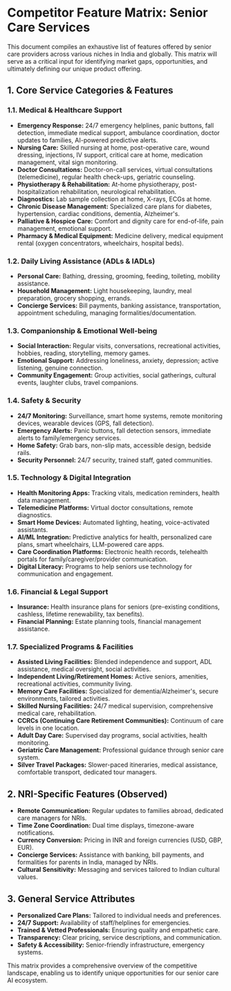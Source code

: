 # Competitor Feature Matrix: Senior Care Services

This document compiles an exhaustive list of features offered by senior care providers across various niches in India and globally. This matrix will serve as a critical input for identifying market gaps, opportunities, and ultimately defining our unique product offering.

## 1. Core Service Categories & Features

### 1.1. Medical & Healthcare Support
*   **Emergency Response:** 24/7 emergency helplines, panic buttons, fall detection, immediate medical support, ambulance coordination, doctor updates to families, AI-powered predictive alerts.
*   **Nursing Care:** Skilled nursing at home, post-operative care, wound dressing, injections, IV support, critical care at home, medication management, vital sign monitoring.
*   **Doctor Consultations:** Doctor-on-call services, virtual consultations (telemedicine), regular health check-ups, geriatric counseling.
*   **Physiotherapy & Rehabilitation:** At-home physiotherapy, post-hospitalization rehabilitation, neurological rehabilitation.
*   **Diagnostics:** Lab sample collection at home, X-rays, ECGs at home.
*   **Chronic Disease Management:** Specialized care plans for diabetes, hypertension, cardiac conditions, dementia, Alzheimer's.
*   **Palliative & Hospice Care:** Comfort and dignity care for end-of-life, pain management, emotional support.
*   **Pharmacy & Medical Equipment:** Medicine delivery, medical equipment rental (oxygen concentrators, wheelchairs, hospital beds).

### 1.2. Daily Living Assistance (ADLs & IADLs)
*   **Personal Care:** Bathing, dressing, grooming, feeding, toileting, mobility assistance.
*   **Household Management:** Light housekeeping, laundry, meal preparation, grocery shopping, errands.
*   **Concierge Services:** Bill payments, banking assistance, transportation, appointment scheduling, managing formalities/documentation.

### 1.3. Companionship & Emotional Well-being
*   **Social Interaction:** Regular visits, conversations, recreational activities, hobbies, reading, storytelling, memory games.
*   **Emotional Support:** Addressing loneliness, anxiety, depression; active listening, genuine connection.
*   **Community Engagement:** Group activities, social gatherings, cultural events, laughter clubs, travel companions.

### 1.4. Safety & Security
*   **24/7 Monitoring:** Surveillance, smart home systems, remote monitoring devices, wearable devices (GPS, fall detection).
*   **Emergency Alerts:** Panic buttons, fall detection sensors, immediate alerts to family/emergency services.
*   **Home Safety:** Grab bars, non-slip mats, accessible design, bedside rails.
*   **Security Personnel:** 24/7 security, trained staff, gated communities.

### 1.5. Technology & Digital Integration
*   **Health Monitoring Apps:** Tracking vitals, medication reminders, health data management.
*   **Telemedicine Platforms:** Virtual doctor consultations, remote diagnostics.
*   **Smart Home Devices:** Automated lighting, heating, voice-activated assistants.
*   **AI/ML Integration:** Predictive analytics for health, personalized care plans, smart wheelchairs, LLM-powered care apps.
*   **Care Coordination Platforms:** Electronic health records, telehealth portals for family/caregiver/provider communication.
*   **Digital Literacy:** Programs to help seniors use technology for communication and engagement.

### 1.6. Financial & Legal Support
*   **Insurance:** Health insurance plans for seniors (pre-existing conditions, cashless, lifetime renewability, tax benefits).
*   **Financial Planning:** Estate planning tools, financial management assistance.

### 1.7. Specialized Programs & Facilities
*   **Assisted Living Facilities:** Blended independence and support, ADL assistance, medical oversight, social activities.
*   **Independent Living/Retirement Homes:** Active seniors, amenities, recreational activities, community living.
*   **Memory Care Facilities:** Specialized for dementia/Alzheimer's, secure environments, tailored activities.
*   **Skilled Nursing Facilities:** 24/7 medical supervision, comprehensive medical care, rehabilitation.
*   **CCRCs (Continuing Care Retirement Communities):** Continuum of care levels in one location.
*   **Adult Day Care:** Supervised day programs, social activities, health monitoring.
*   **Geriatric Care Management:** Professional guidance through senior care system.
*   **Silver Travel Packages:** Slower-paced itineraries, medical assistance, comfortable transport, dedicated tour managers.

## 2. NRI-Specific Features (Observed)

*   **Remote Communication:** Regular updates to families abroad, dedicated care managers for NRIs.
*   **Time Zone Coordination:** Dual time displays, timezone-aware notifications.
*   **Currency Conversion:** Pricing in INR and foreign currencies (USD, GBP, EUR).
*   **Concierge Services:** Assistance with banking, bill payments, and formalities for parents in India, managed by NRIs.
*   **Cultural Sensitivity:** Messaging and services tailored to Indian cultural values.

## 3. General Service Attributes

*   **Personalized Care Plans:** Tailored to individual needs and preferences.
*   **24/7 Support:** Availability of staff/helplines for emergencies.
*   **Trained & Vetted Professionals:** Ensuring quality and empathetic care.
*   **Transparency:** Clear pricing, service descriptions, and communication.
*   **Safety & Accessibility:** Senior-friendly infrastructure, emergency systems.

This matrix provides a comprehensive overview of the competitive landscape, enabling us to identify unique opportunities for our senior care AI ecosystem.

